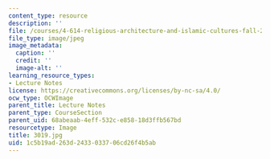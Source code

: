 ```yaml
---
content_type: resource
description: ''
file: /courses/4-614-religious-architecture-and-islamic-cultures-fall-2002/1c5b19ad263d2433033706cd26f4b5ab_3019.jpg
file_type: image/jpeg
image_metadata:
  caption: ''
  credit: ''
  image-alt: ''
learning_resource_types:
- Lecture Notes
license: https://creativecommons.org/licenses/by-nc-sa/4.0/
ocw_type: OCWImage
parent_title: Lecture Notes
parent_type: CourseSection
parent_uid: 68abeaab-4eff-532c-e858-18d3ffb567bd
resourcetype: Image
title: 3019.jpg
uid: 1c5b19ad-263d-2433-0337-06cd26f4b5ab
---
```

